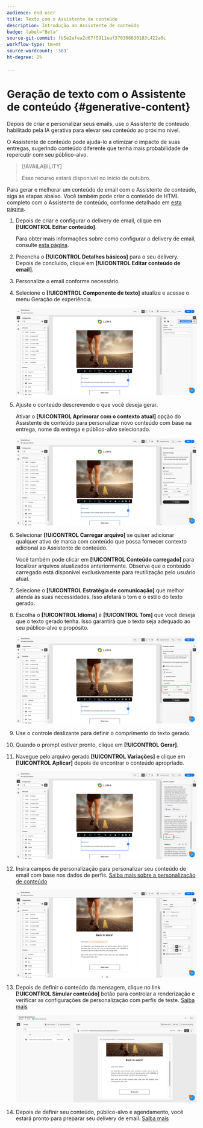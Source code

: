 ```yaml
---
audience: end-user
title: Texto com o Assistente de conteúdo
description: Introdução ao Assistente de conteúdo
badge: label="Beta"
source-git-commit: fb5e2efea2d67f5911eaf376306630183c422a0c
workflow-type: tm+mt
source-wordcount: '383'
ht-degree: 2%

---
```



# Geração de texto com o Assistente de conteúdo {#generative-content}

Depois de criar e personalizar seus emails, use o Assistente de conteúdo habilitado pela IA gerativa para elevar seu conteúdo ao próximo nível.

O Assistente de conteúdo pode ajudá-lo a otimizar o impacto de suas entregas, sugerindo conteúdo diferente que tenha mais probabilidade de repercutir com seu público-alvo.


>[!AVAILABILITY]
>
>Esse recurso estará disponível no início de outubro.

Para gerar e melhorar um conteúdo de email com o Assistente de conteúdo, siga as etapas abaixo. Você também pode criar o conteúdo de HTML completo com o Assistente de conteúdo, conforme detalhado em [esta página](generative-email.md).

1. Depois de criar e configurar o delivery de email, clique em **[!UICONTROL Editar conteúdo]**.

   Para obter mais informações sobre como configurar o delivery de email, consulte [esta página](../content/create-email-content.md).

1. Preencha o **[!UICONTROL Detalhes básicos]** para o seu delivery. Depois de concluído, clique em **[!UICONTROL Editar conteúdo de email]**.

1. Personalize o email conforme necessário.

1. Selecione o **[!UICONTROL Componente de texto]** atualize e acesse o menu Geração de experiência.

   ![](assets/text-genai-1.png)

1. Ajuste o conteúdo descrevendo o que você deseja gerar.

   Ativar o **[!UICONTROL Aprimorar com o contexto atual]** opção do Assistente de conteúdo para personalizar novo conteúdo com base na entrega, nome da entrega e público-alvo selecionado.

   ![](assets/text-genai-3.png)

1. Selecionar **[!UICONTROL Carregar arquivo]** se quiser adicionar qualquer ativo de marca com conteúdo que possa fornecer contexto adicional ao Assistente de conteúdo.

   Você também pode clicar em **[!UICONTROL Conteúdo carregado]** para localizar arquivos atualizados anteriormente. Observe que o conteúdo carregado está disponível exclusivamente para reutilização pelo usuário atual.

1. Selecione o **[!UICONTROL Estratégia de comunicação]** que melhor atenda às suas necessidades. Isso afetará o tom e o estilo do texto gerado.

1. Escolha o **[!UICONTROL Idioma]** e **[!UICONTROL Tom]** que você deseja que o texto gerado tenha. Isso garantirá que o texto seja adequado ao seu público-alvo e propósito.

   ![](assets/text-genai-4.png)

1. Use o controle deslizante para definir o comprimento do texto gerado.

1. Quando o prompt estiver pronto, clique em **[!UICONTROL Gerar]**.

1. Navegue pelo arquivo gerado **[!UICONTROL Variações]** e clique em **[!UICONTROL Aplicar]** depois de encontrar o conteúdo apropriado.

   ![](assets/text-genai-5.png)

1. Insira campos de personalização para personalizar seu conteúdo de email com base nos dados de perfis. [Saiba mais sobre a personalização de conteúdo](../personalization/personalize.md)

   ![](assets/text-genai-6.png)

1. Depois de definir o conteúdo da mensagem, clique no link **[!UICONTROL Simular conteúdo]** botão para controlar a renderização e verificar as configurações de personalização com perfis de teste. [Saiba mais](../preview-test/preview-content.md)

   ![](assets/text-genai-7.png)

1. Depois de definir seu conteúdo, público-alvo e agendamento, você estará pronto para preparar seu delivery de email. [Saiba mais](../monitor/prepare-send.md)

